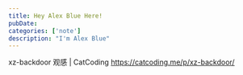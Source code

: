 ```yaml
---
title: Hey Alex Blue Here!
pubDate: 
categories: ['note']
description: "I'm Alex Blue"
---
```


xz-backdoor 观感 | CatCoding https://catcoding.me/p/xz-backdoor/